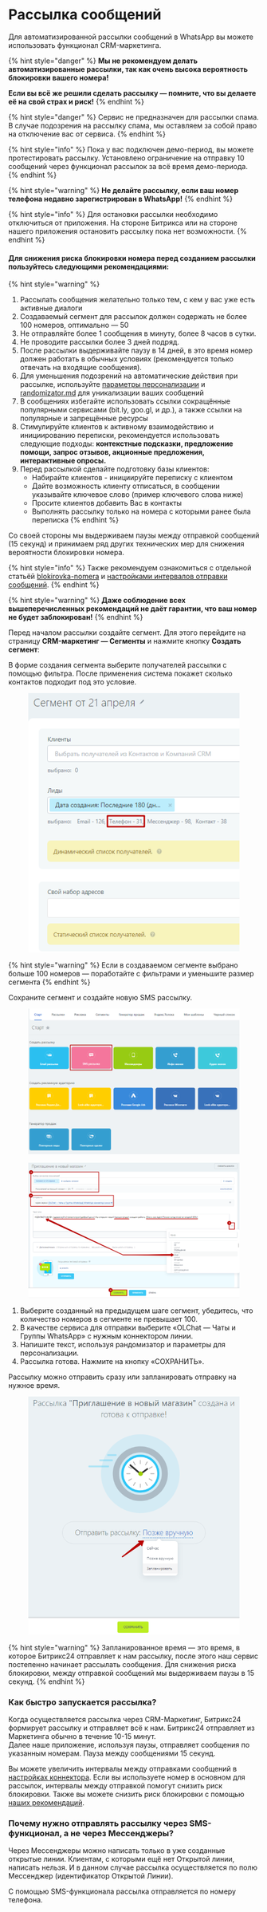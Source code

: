 # Рассылка сообщений

Для автоматизированной рассылки сообщений в WhatsApp вы можете использовать функционал CRM-маркетинга.

{% hint style="danger" %}
**Мы не рекомендуем делать автоматизированные рассылки, так как очень высока вероятность блокировки вашего номера!**

**Если вы всё же решили сделать рассылку — помните, что вы делаете её на свой страх и риск!**
{% endhint %}

{% hint style="danger" %}
Сервис не предназначен для рассылки спама. В случае подозрения на рассылку спама, мы оставляем за собой право на отключение вас от сервиса.
{% endhint %}

{% hint style="info" %}
Пока у вас подключен демо-период, вы можете протестировать рассылку. Установлено ограничение на отправку 10 сообщений через функционал рассылок за всё время демо-периода.
{% endhint %}

{% hint style="warning" %}
**Не делайте рассылку, если ваш номер телефона недавно зарегистрирован в WhatsApp!**
{% endhint %}

{% hint style="info" %}
Для остановки рассылки необходимо отключиться от приложения. На стороне Битрикса или на стороне нашего приложения остановить рассылку пока нет возможности.&#x20;
{% endhint %}

#### Для снижения риска блокировки номера перед созданием рассылки пользуйтесь следующими рекомендациями:

{% hint style="warning" %}
1. Рассылать сообщения желательно только тем, с кем у вас уже есть активные диалоги
2. Создаваемый сегмент для рассылок должен содержать не более 100 номеров, оптимально — 50
3. Не отправляйте более 1 сообщения в минуту, более 8 часов в сутки.
4. Не проводите рассылки более 3 дней подряд.
5. После рассылки выдерживайте паузу в 14 дней, в это время номер должен работать в обычных условиях (рекомендуется только отвечать на входящие сообщения).
6. Для уменьшения подозрений на автоматические действия при рассылке, используйте [параметры персонализации](https://helpdesk.bitrix24.ru/open/12302778) и [randomizator.md](../randomizator.md "mention") для уникализации ваших сообщений
7. В сообщениях избегайте использовать ссылки сокращённые популярными сервисами (bit.ly, goo.gl, и др.), а также ссылки на популярные и запрещённые ресурсы
8. Стимулируйте клиентов к активному взаимодействию и инициированию переписки, рекомендуется использовать следующие подходы: **контекстные подсказки, предложение помощи, запрос отзывов, акционные предложения, интерактивные опросы.**
9. Перед рассылкой сделайте подготовку базы клиентов:
   * Набирайте клиентов - инициируйте переписку с клиентом
   * Дайте возможность клиенту отписаться, в сообщении указывайте ключевое слово (пример ключевого слова ниже)
   * Просите клиентов добавить Вас в контакты
   * Выполнять рассылку только на номера с которыми ранее была переписка
{% endhint %}

Со своей стороны мы выдерживаем паузы между отправкой сообщений (15 секунд) и принимаем ряд других технических мер для снижения вероятности блокировки номера.

{% hint style="info" %}
Также рекомендуем ознакомиться с отдельной статьёй [blokirovka-nomera](../blokirovka-nomera/ "mention") и [настройками интервалов отправки сообщений](https://docs.olchat.io/ustanovka-i-nastroika/interfeisy-prilozheniya/opisanie-nastroek-konnektora#intervaly-otpravki-soobshenii).&#x20;
{% endhint %}

{% hint style="warning" %}
**Даже соблюдение всех вышеперечисленных рекомендаций не даёт гарантии, что ваш номер не будет заблокирован!**
{% endhint %}

Перед началом рассылки создайте сегмент. Для этого перейдите на страницу **CRM-маркетинг — Сегменты** и нажмите кнопку **Создать сегмент**:

В форме создания сегмента выберите получателей рассылки с помощью фильтра. После применения система покажет сколько контактов подходит под это условие.

<figure><img src="../.gitbook/assets/image (170).png" alt=""><figcaption></figcaption></figure>

{% hint style="warning" %}
Если в создаваемом сегменте выбрано больше 100 номеров — поработайте с фильтрами и уменьшите размер сегмента
{% endhint %}

Сохраните сегмент и создайте новую SMS рассылку.

<figure><img src="../.gitbook/assets/image (404).png" alt=""><figcaption></figcaption></figure>

<figure><img src="../.gitbook/assets/image (521).png" alt=""><figcaption></figcaption></figure>

1. Выберите созданный на предыдущем шаге сегмент, убедитесь, что количество номеров в сегменте не превышает 100.
2. В качестве сервиса для отправки выберите «OLChat — Чаты и Группы WhatsApp» с нужным коннектором линии.
3. Напишите текст, используя рандомизатор и параметры для персонализации.
4. Рассылка готова. Нажмите на кнопку «СОХРАНИТЬ».

Рассылку можно отправить сразу или запланировать отправку на нужное время.

<figure><img src="../.gitbook/assets/image (293).png" alt=""><figcaption></figcaption></figure>

{% hint style="warning" %}
Запланированное время — это время, в которое Битрикс24 отправляет к нам рассылку, после этого наш сервис постепенно начинает рассылать сообщения. Для снижения риска блокировки, между отправкой сообщений мы выдерживаем паузы в 15 секунд.
{% endhint %}

### Как быстро запускается рассылка?

Когда осуществляется рассылка через CRM-Маркетинг, Битрикс24 формирует рассылку и отправляет всё к нам. Битрикс24 отправляет из Маркетинга обычно в течение 10-15 минут. \
Далее наше приложение, используя паузы, отправляет сообщения по указанным номерам. Пауза между сообщениями 15 секунд.

Вы можете увеличить интервалы между отправками сообщений в [настройках коннектора](../ustanovka-i-nastroika/interfeisy-prilozheniya/opisanie-nastroek-konnektora.md#intervaly-otpravki-soobshenii). Если вы используете номер в основном для рассылок, интервалы между отправкой помогут снизить риск блокировки. Также вы можете снизить риск блокировки с помощью [наших рекомендаций](https://docs.olchat.io/blokirovka-nomera).

### Почему нужно отправлять рассылку через SMS-функционал, а не через Мессенджеры?&#x20;

Через Мессенджеры можно написать только в уже созданные открытые линии. Клиентам, с которыми ещё нет Открытой линии, написать нельзя. И в данном случае рассылка осуществляется по полю Мессенджер (идентификатор Открытой Линии).

С помощью SMS-функционала рассылка отправляется по номеру телефона.

